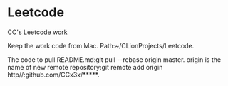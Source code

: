 # Leetcode
CC's Leetcode work


Keep the work code from Mac.
Path:~/CLionProjects/Leetcode.

The code to pull README.md:git pull --rebase origin master.
origin is the name of new remote repository:git remote add origin http//:github.com/CCx3x/*****.
